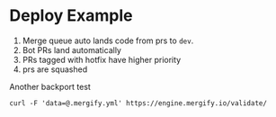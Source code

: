# Deploy Example

1. Merge queue auto lands code from prs to `dev`.
2. Bot PRs land automatically
3. PRs tagged with hotfix have higher priority
4. prs are squashed

Another backport test

```
curl -F 'data=@.mergify.yml' https://engine.mergify.io/validate/
```
